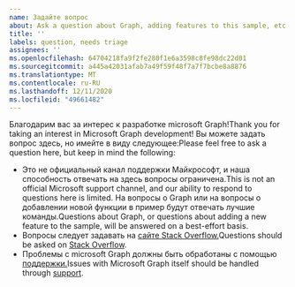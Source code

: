 ```yaml
---
name: Задайте вопрос
about: Ask a question about Graph, adding features to this sample, etc.
title: ''
labels: question, needs triage
assignees: ''
ms.openlocfilehash: 64704218fa9f2fe280f1e6a3598c8fe98dc22d01
ms.sourcegitcommit: a445a42031afab7a49f59f48f7a7f7bcbe8a8876
ms.translationtype: MT
ms.contentlocale: ru-RU
ms.lasthandoff: 12/11/2020
ms.locfileid: "49661482"
---
```

<span data-ttu-id="fb2bf-102">Благодарим вас за интерес к разработке microsoft Graph!</span><span class="sxs-lookup"><span data-stu-id="fb2bf-102">Thank you for taking an interest in Microsoft Graph development!</span></span> <span data-ttu-id="fb2bf-103">Вы можете задать вопрос здесь, но имейте в виду следующее:</span><span class="sxs-lookup"><span data-stu-id="fb2bf-103">Please feel free to ask a question here, but keep in mind the following:</span></span>

- <span data-ttu-id="fb2bf-104">Это не официальный канал поддержки Майкрософт, и наша способность отвечать на здесь вопросы ограничена.</span><span class="sxs-lookup"><span data-stu-id="fb2bf-104">This is not an official Microsoft support channel, and our ability to respond to questions here is limited.</span></span> <span data-ttu-id="fb2bf-105">На вопросы о Graph или на вопросы о добавлении новой функции в пример будут отвечать лучшие команды.</span><span class="sxs-lookup"><span data-stu-id="fb2bf-105">Questions about Graph, or questions about adding a new feature to the sample, will be answered on a best-effort basis.</span></span>
- <span data-ttu-id="fb2bf-106">Вопросы следует задавать на [сайте Stack Overflow.](https://stackoverflow.com/questions/tagged/microsoft-graph)</span><span class="sxs-lookup"><span data-stu-id="fb2bf-106">Questions should be asked on [Stack Overflow](https://stackoverflow.com/questions/tagged/microsoft-graph).</span></span>
- <span data-ttu-id="fb2bf-107">Проблемы с microsoft Graph должны быть обработаны с помощью [поддержки.](https://developer.microsoft.com/graph/support)</span><span class="sxs-lookup"><span data-stu-id="fb2bf-107">Issues with Microsoft Graph itself should be handled through [support](https://developer.microsoft.com/graph/support).</span></span>
